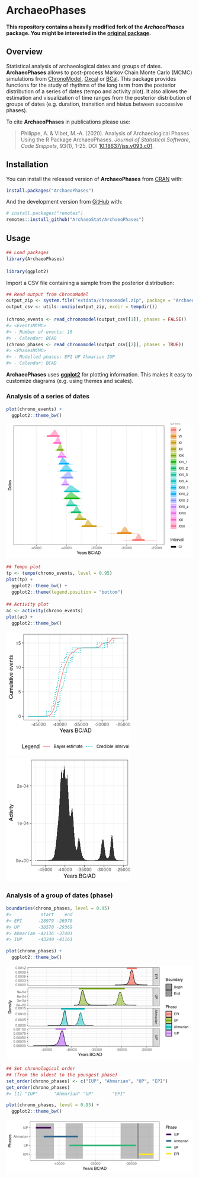 
<!-- README.md is generated from README.Rmd. Please edit that file -->

# ArchaeoPhases

<!-- badges: start -->
<!-- badges: end -->

**This repository contains a heavily modified fork of the
*ArchaeoPhases* package. You might be interested in the [original
package](https://github.com/ArchaeoStat/ArchaeoPhases).**

## Overview

Statistical analysis of archaeological dates and groups of dates.
**ArchaeoPhases** allows to post-process Markov Chain Monte Carlo (MCMC)
simulations from [ChronoModel](https://chronomodel.com),
[Oxcal](https://c14.arch.ox.ac.uk/oxcal.html) or
[BCal](https://bcal.shef.ac.uk). This package provides functions for the
study of rhythms of the long term from the posterior distribution of a
series of dates (tempo and activity plot). It also allows the estimation
and visualization of time ranges from the posterior distribution of
groups of dates (e.g. duration, transition and hiatus between successive
phases).

To cite **ArchaeoPhases** in publications please use:

> Philippe, A. & Vibet, M.-A. (2020). Analysis of Archaeological Phases
> Using the R Package ArchaeoPhases. *Journal of Statistical Software,
> Code Snippets*, 93(1), 1-25. DOI
> [10.18637/jss.v093.c01](https://doi.org/10.18637/jss.v093.c01).

## Installation

You can install the released version of **ArchaeoPhases** from
[CRAN](https://CRAN.R-project.org) with:

``` r
install.packages("ArchaeoPhases")
```

And the development version from [GitHub](https://github.com/) with:

``` r
# install.packages("remotes")
remotes::install_github("ArchaeoStat/ArchaeoPhases")
```

## Usage

``` r
## Load packages
library(ArchaeoPhases)

library(ggplot2)
```

Import a CSV file containing a sample from the posterior distribution:

``` r
## Read output from ChronoModel
output_zip <- system.file("extdata/chronomodel.zip", package = "ArchaeoPhases")
output_csv <- utils::unzip(output_zip, exdir = tempdir())

(chrono_events <- read_chronomodel(output_csv[[1]], phases = FALSE))
#> <EventsMCMC>
#> - Number of events: 16
#> - Calendar: BCAD
(chrono_phases <- read_chronomodel(output_csv[[2]], phases = TRUE))
#> <PhasesMCMC>
#> - Modelled phases: EPI UP Ahmarian IUP
#> - Calendar: BCAD
```

**ArchaeoPhases** uses
[**ggplot2**](https://github.com/tidyverse/ggplot2) for plotting
information. This makes it easy to customize diagrams (e.g. using themes
and scales).

### Analysis of a series of dates

``` r
plot(chrono_events) +
  ggplot2::theme_bw()
```

![](man/figures/README-events-plot-1.png)<!-- -->

``` r
## Tempo plot
tp <- tempo(chrono_events, level = 0.95)
plot(tp) +
  ggplot2::theme_bw() +
  ggplot2::theme(legend.position = "bottom")

## Activity plot
ac <- activity(chrono_events)
plot(ac) +
  ggplot2::theme_bw()
```

![](man/figures/README-tempo-plot-1.png)![](man/figures/README-tempo-plot-2.png)

### Analysis of a group of dates (phase)

``` r
boundaries(chrono_phases, level = 0.95)
#>           start    end
#> EPI      -28979 -26970
#> UP       -38570 -29369
#> Ahmarian -42136 -37401
#> IUP      -43240 -41161
```

``` r
plot(chrono_phases) +
  ggplot2::theme_bw()
```

![](man/figures/README-phases-plot-1.png)<!-- -->

``` r
## Set chronological order
## (from the oldest to the youngest phase)
set_order(chrono_phases) <- c("IUP", "Ahmarian", "UP", "EPI")
get_order(chrono_phases)
#> [1] "IUP"      "Ahmarian" "UP"       "EPI"
```

``` r
plot(chrono_phases, level = 0.95) +
  ggplot2::theme_bw()
```

![](man/figures/README-succession-plot-1.png)<!-- -->
